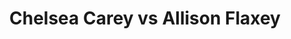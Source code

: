 ---
title: Chelsea Carey vs Allison Flaxey
player1:
  name: Carey, Chelsea
  percent: 90
  wins: 1
  losses: 0
player2:
  name: Flaxey, Allison
  percent: 86
  wins: 0
  losses: 1
games:
- player1:
    team: MB
    position: Fourth
    percent: 90
    win: 1
    loss: 0
  player2:
    team: 'ON'
    position: Lead
    percent: 86
    win: 0
    loss: 1
  event: Hearts
  year: 2014
  draw: Round Robin(15)
  score: ON 8 - MB 9
- player1:
    team: Care
    position: Fourth
    percent: 70
    win: 1
    loss: 0
  player2:
    team: Flax
    position: Fourth
    percent: 45
    win: 0
    loss: 1
  event: Trials (Women)
  year: 2017
  draw: Round Robin(9)
  score: Care 9 - Flax 3
---